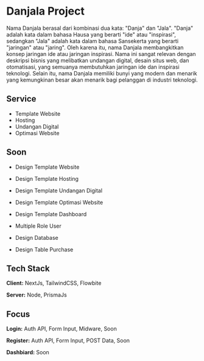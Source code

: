 
# Danjala Project

Nama Danjala berasal dari kombinasi dua kata: "Danja" dan "Jala". "Danja" adalah kata dalam bahasa Hausa yang berarti "ide" atau "inspirasi", sedangkan "Jala" adalah kata dalam bahasa Sansekerta yang berarti "jaringan" atau "jaring". Oleh karena itu, nama Danjala membangkitkan konsep jaringan ide atau jaringan inspirasi. Nama ini sangat relevan dengan deskripsi bisnis yang melibatkan undangan digital, desain situs web, dan otomatisasi, yang semuanya membutuhkan jaringan ide dan inspirasi teknologi. Selain itu, nama Danjala memiliki bunyi yang modern dan menarik yang kemungkinan besar akan menarik bagi pelanggan di industri teknologi.

## Service

- Template Website
- Hosting
- Undangan Digital
- Optimasi Website


## Soon

- Design Template Website

- Design Template Hosting

- Design Template Undangan Digital

- Design Template Optimasi Website

- Design Template Dashboard

- Multiple Role User

- Design Database

- Design Table Purchase


## Tech Stack

**Client:** NextJs, TailwindCSS, Flowbite

**Server:** Node, PrismaJs

## Focus

**Login:** Auth API, Form Input, Midware, Soon

**Register:** Auth API, Form Input, POST Data, Soon

**Dashbiard:** Soon